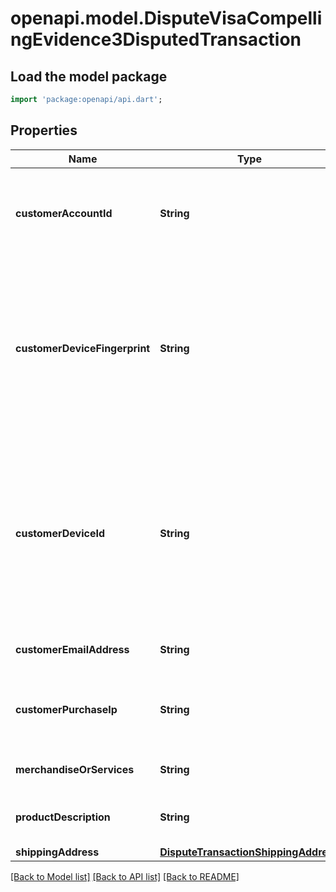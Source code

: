 # openapi.model.DisputeVisaCompellingEvidence3DisputedTransaction

## Load the model package
```dart
import 'package:openapi/api.dart';
```

## Properties
Name | Type | Description | Notes
------------ | ------------- | ------------- | -------------
**customerAccountId** | **String** | User Account ID used to log into business platform. Must be recognizable by the user. | [optional] 
**customerDeviceFingerprint** | **String** | Unique identifier of the cardholder’s device derived from a combination of at least two hardware and software attributes. Must be at least 20 characters. | [optional] 
**customerDeviceId** | **String** | Unique identifier of the cardholder’s device such as a device serial number (e.g., International Mobile Equipment Identity [IMEI]). Must be at least 15 characters. | [optional] 
**customerEmailAddress** | **String** | The email address of the customer. | [optional] 
**customerPurchaseIp** | **String** | The IP address that the customer used when making the purchase. | [optional] 
**merchandiseOrServices** | **String** | Categorization of disputed payment. | [optional] 
**productDescription** | **String** | A description of the product or service that was sold. | [optional] 
**shippingAddress** | [**DisputeTransactionShippingAddress**](DisputeTransactionShippingAddress.md) |  | [optional] 

[[Back to Model list]](../README.md#documentation-for-models) [[Back to API list]](../README.md#documentation-for-api-endpoints) [[Back to README]](../README.md)


